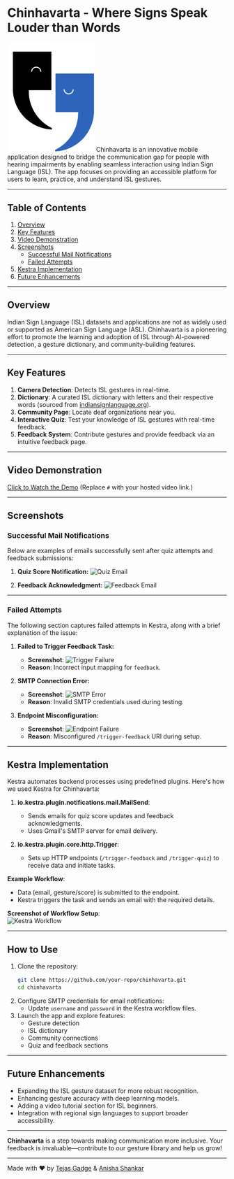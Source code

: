 # Chinhavarta - Where Signs Speak Louder than Words
<img src="logo.png" alt="Logo" width="200" />
Chinhavarta is an innovative mobile application designed to bridge the communication gap for people with hearing impairments by enabling seamless interaction using Indian Sign Language (ISL). The app focuses on providing an accessible platform for users to learn, practice, and understand ISL gestures.

---

## **Table of Contents**
1. [Overview](#overview)
2. [Key Features](#key-features)
3. [Video Demonstration](#video-demonstration)
4. [Screenshots](#screenshots)
    - [Successful Mail Notifications](#successful-mail-notifications)
    - [Failed Attempts](#failed-attempts)
5. [Kestra Implementation](#kestra-implementation)
6. [Future Enhancements](#future-enhancements)

---

## **Overview**
Indian Sign Language (ISL) datasets and applications are not as widely used or supported as American Sign Language (ASL). Chinhavarta is a pioneering effort to promote the learning and adoption of ISL through AI-powered detection, a gesture dictionary, and community-building features.

---

## **Key Features**
1. **Camera Detection**: Detects ISL gestures in real-time.  
2. **Dictionary**: A curated ISL dictionary with letters and their respective words (sourced from [indiansignlanguage.org](http://indiansignlanguage.org)).  
3. **Community Page**: Locate deaf organizations near you.  
4. **Interactive Quiz**: Test your knowledge of ISL gestures with real-time feedback.  
5. **Feedback System**: Contribute gestures and provide feedback via an intuitive feedback page.

---

## **Video Demonstration**
[Click to Watch the Demo](#) (Replace `#` with your hosted video link.)

---

## **Screenshots**

### **Successful Mail Notifications**
Below are examples of emails successfully sent after quiz attempts and feedback submissions:

1. **Quiz Score Notification:**
    ![Quiz Email](screenshots/quiz_email_success.png)

2. **Feedback Acknowledgment:**
    ![Feedback Email](screenshots/feedback_email_success.png)

---

### **Failed Attempts**
The following section captures failed attempts in Kestra, along with a brief explanation of the issue:

1. **Failed to Trigger Feedback Task:**
    - **Screenshot**: ![Trigger Failure](screenshots/trigger_failure.png)
    - **Reason**: Incorrect input mapping for `feedback`.

2. **SMTP Connection Error:**
    - **Screenshot**: ![SMTP Error](screenshots/smtp_error.png)
    - **Reason**: Invalid SMTP credentials used during testing.

3. **Endpoint Misconfiguration:**
    - **Screenshot**: ![Endpoint Failure](screenshots/endpoint_failure.png)
    - **Reason**: Misconfigured `/trigger-feedback` URI during setup.

---

## **Kestra Implementation**
Kestra automates backend processes using predefined plugins. Here's how we used Kestra for Chinhavarta:

1. **io.kestra.plugin.notifications.mail.MailSend**:
   - Sends emails for quiz score updates and feedback acknowledgments.
   - Uses Gmail's SMTP server for email delivery.

2. **io.kestra.plugin.core.http.Trigger**:
   - Sets up HTTP endpoints (`/trigger-feedback` and `/trigger-quiz`) to receive data and initiate tasks.

**Example Workflow**:
- Data (email, gesture/score) is submitted to the endpoint.
- Kestra triggers the task and sends an email with the required details.

**Screenshot of Workflow Setup**:  
![Kestra Workflow](screenshots/kestra_workflow.png)

---

## **How to Use**
1. Clone the repository:
    ```bash
    git clone https://github.com/your-repo/chinhavarta.git
    cd chinhavarta
    ```
2. Configure SMTP credentials for email notifications:
   - Update `username` and `password` in the Kestra workflow files.
3. Launch the app and explore features:
   - Gesture detection
   - ISL dictionary
   - Community connections
   - Quiz and feedback sections

---

## **Future Enhancements**
- Expanding the ISL gesture dataset for more robust recognition.
- Enhancing gesture accuracy with deep learning models.
- Adding a video tutorial section for ISL beginners.
- Integration with regional sign languages to support broader accessibility.

---

**Chinhavarta** is a step towards making communication more inclusive. Your feedback is invaluable—contribute to our gesture library and help us grow!  

---
Made with ❤️ by [Tejas Gadge](https://github.com/tejasgadge2504) & [Anisha Shankar](https://github.com/hahaanisha)

